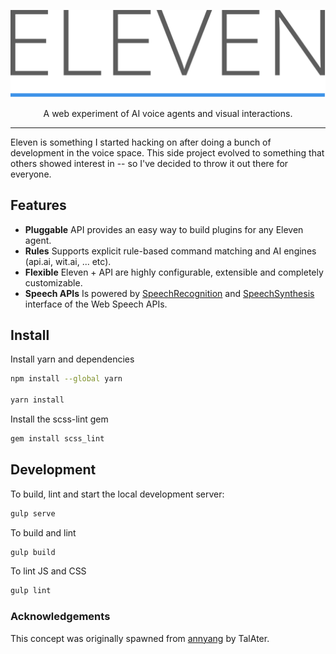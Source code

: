 <p align="center">
  <a href="https://dysfunc.github.io/eleven/">
    <img alt="Yarn" src="https://github.com/dysfunc/eleven/blob/master/app/img/logo.png?raw=true" width="546">
  </a>
</p>

<p align="center">
  A web experiment of AI voice agents and visual interactions.
</p>

---

Eleven is something I started hacking on after doing a bunch of development in the voice space. This side project evolved to something that others showed interest in -- so I've decided to throw it out there for everyone.

## Features
* **Pluggable** API provides an easy way to build plugins for any Eleven agent.
* **Rules** Supports explicit rule-based command matching and AI engines (api.ai, wit.ai, ... etc).
* **Flexible** Eleven + API are highly configurable, extensible and completely customizable.
* **Speech APIs** Is powered by [SpeechRecognition](https://developer.mozilla.org/en-US/docs/Web/API/SpeechRecognition) and [SpeechSynthesis](https://developer.mozilla.org/en-US/docs/Web/API/SpeechSynthesis) interface of the Web Speech APIs.

## Install
Install yarn and dependencies
```sh
npm install --global yarn

yarn install
```

Install the scss-lint gem
```sh
gem install scss_lint
```

## Development
To build, lint and start the local development server:
```sh
gulp serve
```

To build and lint
```sh
gulp build
```

To lint JS and CSS
```sh
gulp lint
```

### Acknowledgements
This concept was originally spawned from [annyang](https://github.com/TalAter/annyang) by TalAter.
